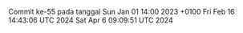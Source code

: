 Commit ke-55 pada tanggal Sun Jan 01 14:00 2023 +0100
Fri Feb 16 14:43:06 UTC 2024
Sat Apr  6 09:09:51 UTC 2024
